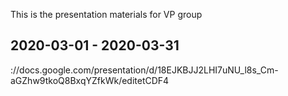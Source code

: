 This is the presentation materials for VP group


## 2020-03-01 - 2020-03-31
://docs.google.com/presentation/d/18EJKBJJ2LHI7uNU_l8s_Cm-aGZhw9tkoQ8BxqYZfkWk/editetCDF4
